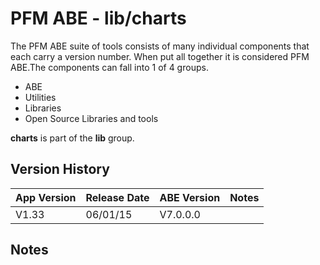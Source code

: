 # PFM ABE - lib/charts

The PFM ABE suite of tools consists of many individual components that each carry a version number.  When put all together it is considered PFM ABE.The components can fall into 1 of 4 groups.
- ABE
- Utilities
- Libraries
- Open Source Libraries and tools

**charts** is part of the **lib** group.

## Version History

|App Version|Release Date|ABE Version|Notes|
|-------|------------|-----|---|
|V1.33|06/01/15|V7.0.0.0|  |

## Notes

